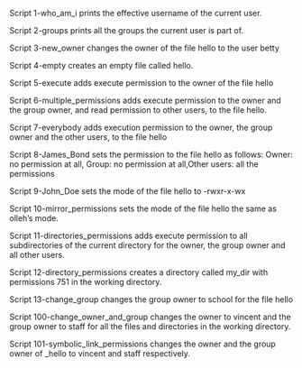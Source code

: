Script 1-who_am_i prints the effective username of the current user.

Script 2-groups  prints all the groups the current user is part of.

Script 3-new_owner changes the owner of the file hello to the user betty

Script 4-empty creates an empty file called hello.

Script 5-execute adds execute permission to the owner of the file hello

Script 6-multiple_permissions  adds execute permission to the owner and the group owner, and read permission to other users, to the file hello.

Script 7-everybody adds execution permission to the owner, the group owner and the other users, to the file hello

Script 8-James_Bond sets the permission to the file hello as follows: Owner: no permission at all, Group: no permission at all,Other users: all the permissions

Script 9-John_Doe sets the mode of the file hello to -rwxr-x-wx

Script 10-mirror_permissions sets the mode of the file hello the same as olleh’s mode.

Script 11-directories_permissions adds execute permission to all subdirectories of the current directory for the owner, the group owner and all other users.

Script 12-directory_permissions  creates a directory called my_dir with permissions 751 in the working directory.

Script 13-change_group changes the group owner to school for the file hello

Script 100-change_owner_and_group changes the owner to vincent and the group owner to staff for all the files and directories in the working directory.

Script 101-symbolic_link_permissions changes the owner and the group owner of _hello to vincent and staff respectively.








